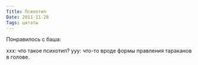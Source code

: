 ```yaml
---
Title: Психотип
Date: 2011-11-28
Tags: цитаты
---
```


Понравилось с баша:

xxx: что такое психотип?
yyy: что-то вроде формы правления тараканов в голове.